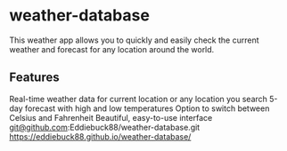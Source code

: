 # weather-database
This weather app allows you to quickly and easily check the current weather and forecast for any location around the world.

## Features
Real-time weather data for current location or any location you search
5-day forecast with high and low temperatures
Option to switch between Celsius and Fahrenheit
Beautiful, easy-to-use interface
git@github.com:Eddiebuck88/weather-database.git
https://eddiebuck88.github.io/weather-database/


